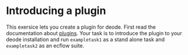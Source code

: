 # Introducing a plugin

This exersice lets you create a plugin for deode. First read the documentation about [plugins](https://destination-earth-digital-twins.github.io/deode-prototype-docs/misc_section_in_doc_page.html#plug-ins). Your task is to introduce the plugin to your deode installation and run `exampletask1` as a stand alone task and `exampletask2` as an ecflow suite.
